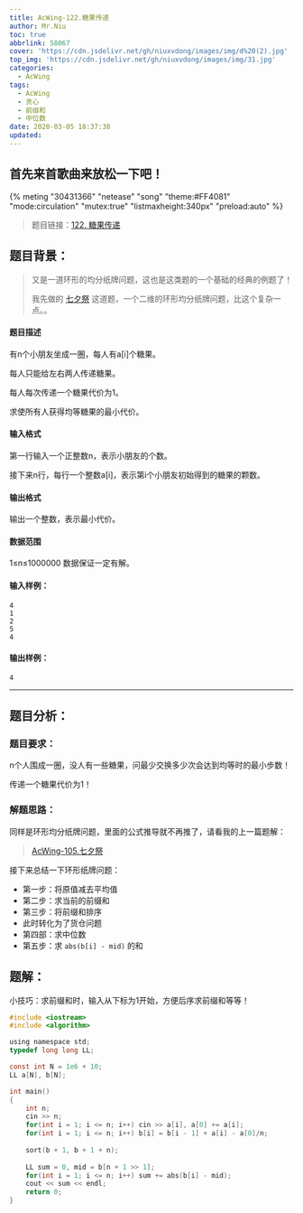 ```yaml
---
title: AcWing-122.糖果传递
author: Mr.Niu
toc: true
abbrlink: 58067
cover: 'https://cdn.jsdelivr.net/gh/niuxvdong/images/img/d%20(2).jpg'
top_img: 'https://cdn.jsdelivr.net/gh/niuxvdong/images/img/31.jpg'
categories:
  - AcWing
tags:
  - AcWing
  - 贪心
  - 前缀和
  - 中位数
date: 2020-03-05 18:37:38
updated:
---
```




## 首先来首歌曲来放松一下吧！

{% meting "30431366" "netease" "song" "theme:#FF4081" "mode:circulation" "mutex:true" "listmaxheight:340px" "preload:auto"  %}



> 题目链接：[122. 糖果传递](https://www.acwing.com/problem/content/124/)



## 题目背景：



> 又是一道环形的均分纸牌问题，这也是这类题的一个基础的经典的例题了！
>
> 我先做的 [七夕祭](https://niuxvdong.top/posts/47007.html) 这道题，一个二维的环形均分纸牌问题，比这个复杂一点。。

#### 题目描述

有n个小朋友坐成一圈，每人有a[i]个糖果。

每人只能给左右两人传递糖果。

每人每次传递一个糖果代价为1。

求使所有人获得均等糖果的最小代价。

#### 输入格式

第一行输入一个正整数n，表示小朋友的个数。

接下来n行，每行一个整数a[i]，表示第i个小朋友初始得到的糖果的颗数。

#### 输出格式

输出一个整数，表示最小代价。

#### 数据范围

1≤n≤1000000
数据保证一定有解。

#### 输入样例：

```
4
1
2
5
4
```

#### 输出样例：

```
4
```



---



## 题目分析：

### 题目要求：



n个人围成一圈，没人有一些糖果，问最少交换多少次会达到均等时的最小步数！

传递一个糖果代价为1！

### 解题思路：



同样是环形均分纸牌问题，里面的公式推导就不再推了，请看我的上一篇题解：

> [AcWing-105.七夕祭](https://niuxvdong.top/posts/47007.html) 



接下来总结一下环形纸牌问题：

- 第一步：将原值减去平均值
- 第二步：求当前的前缀和
- 第三步：将前缀和排序
- 此时转化为了货仓问题
- 第四部：求中位数
- 第五步：求 `abs(b[i] - mid)` 的和



## 题解：



小技巧：求前缀和时，输入从下标为1开始，方便后序求前缀和等等！



```c
#include <iostream>
#include <algorithm>

using namespace std;
typedef long long LL;

const int N = 1e6 + 10;
LL a[N], b[N];

int main()
{
    int n;
    cin >> n;
    for(int i = 1; i <= n; i++) cin >> a[i], a[0] += a[i];
    for(int i = 1; i <= n; i++) b[i] = b[i - 1] + a[i] - a[0]/n;
    
    sort(b + 1, b + 1 + n);
    
    LL sum = 0, mid = b[n + 1 >> 1];
    for(int i = 1; i <= n; i++) sum += abs(b[i] - mid);
    cout << sum << endl;
    return 0;
}
```

